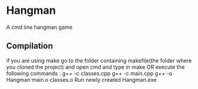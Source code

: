 # Hangman
A cmd line hangman game

## Compilation
if you are using make go to the folder containing makefile(the folder where you cloned the project) and open cmd and type in make
OR execute the following commands : g++ -c classes.cpp
                                    g++ -c main.cpp
                                    g++ -o Hangman main.o classes.o
Run newly created Hangman.exe                                    
